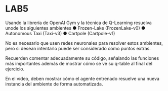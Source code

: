 # LAB5

Usando la librería de OpenAI Gym y la técnica de Q-Learning resuelva unode los siguientes ambientes
  ● Frozen-Lake (FrozenLake-v0)
  ● Autonomous Taxi (Taxi-v3)
  ● Cartpole (Cartpole-v1)
  
No es necesario que usen redes neuronales para resolver estos ambientes, pero si desean intentarlo puede ser
considerado como puntos extras.

Recuerden comentar adecuadamente su código, señalando las funciones más importantes además de mostrar
cómo se ve su q-table al final del ejercicio.

En el vídeo, deben mostrar cómo el agente entrenado resuelve una nueva instancia del ambiente de forma
automatizada.
